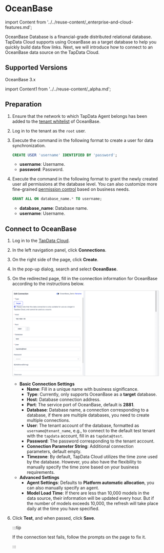 # OceanBase

import Content from '../../reuse-content/_enterprise-and-cloud-features.md';

<Content />

OceanBase Database is a financial-grade distributed relational database. TapData Cloud supports using OceanBase as a target database to help you quickly build data flow links. Next, we will introduce how to connect to an OceanBase data source on the TapData Cloud.

## Supported Versions

OceanBase 3.x

import Content1 from '../../reuse-content/_alpha.md';

<Content1 />

## Preparation

1. Ensure that the network to which TapData Agent belongs has been added to the [tenant whitelist](https://en.oceanbase.com/docs/common-oceanbase-database-10000000001166968) of OceanBase.

2. Log in to the tenant as the `root` user.

3. Execute the command in the following format to create a user for data synchronization.

   ```sql
   CREATE USER 'username' IDENTIFIED BY 'password';
   ```
   
   * **username**: Username.
   * **password**: Password.
   
4. Execute the command in the following format to grant the newly created user all permissions at the database level. You can also customize more fine-grained [permission control](https://en.oceanbase.com/docs/common-oceanbase-database-10000000001169862) based on business needs.

   ```sql
   GRANT ALL ON database_name.* TO username;
   ```
   
   * **database_name**: Database name.
   * **username**: Username.

## Connect to OceanBase

1. Log in to the [TapData Cloud](https://cloud.tapdata.net/console/v3/).

2. In the left navigation panel, click **Connections**.

3. On the right side of the page, click **Create**.

4. In the pop-up dialog, search and select **OceanBase**.

5. On the redirected page, fill in the connection information for OceanBase according to the instructions below.

   ![OceanBase Connection Example](../../images/oceanbase_connection.png)

   * **Basic Connection Settings**
     * **Name**: Fill in a unique name with business significance.
     * **Type**: Currently, only supports OceanBase as a **target** database.
     * **Host**: Database connection address.
     * **Port**: The service port of OceanBase, default is **2881**.
     * **Database**: Database name, a connection corresponding to a database, if there are multiple databases, you need to create multiple connections.
     * **User**: The tenant account of the database, formatted as `username@tenant_name`, e.g., to connect to the default test tenant with the `tapdata` account, fill in as `tapdata@test`.
     * **Password**: The password corresponding to the tenant account.
     * **Connection Parameter String**: Additional connection parameters, default empty.
     * **Timezone**: By default, TapData Cloud utilizes the time zone used by the database. However, you also have the flexibility to manually specify the time zone based on your business requirements.
   * **Advanced Settings**
     * **Agent Settings**: Defaults to **Platform automatic allocation**, you can also manually specify an agent.
     * **Model Load Time**: If there are less than 10,000 models in the data source, their information will be updated every hour. But if the number of models exceeds 10,000, the refresh will take place daily at the time you have specified.

6. Click **Test**, and when passed, click **Save**.

   :::tip

   If the connection test fails, follow the prompts on the page to fix it.

   :::